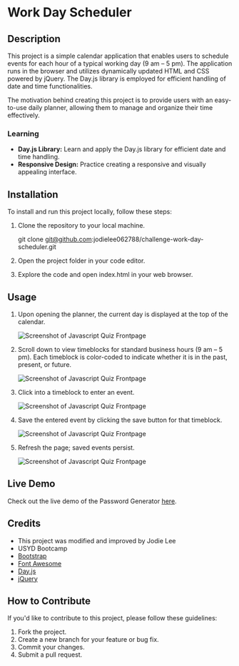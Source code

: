 # Work Day Scheduler

## Description

This project is a simple calendar application that enables users to schedule events for each hour of a typical working day (9 am – 5 pm). The application runs in the browser and utilizes dynamically updated HTML and CSS powered by jQuery. The Day.js library is employed for efficient handling of date and time functionalities.

The motivation behind creating this project is to provide users with an easy-to-use daily planner, allowing them to manage and organize their time effectively.

### Learning

- **Day.js Library:** Learn and apply the Day.js library for efficient date and time handling.
- **Responsive Design:** Practice creating a responsive and visually appealing interface.

## Installation

To install and run this project locally, follow these steps:

1. Clone the repository to your local machine.
    
    git clone git@github.com:jodielee062788/challenge-work-day-scheduler.git

2. Open the project folder in your code editor.
3. Explore the code and open index.html in your web browser.

## Usage

1. Upon opening the planner, the current day is displayed at the top of the calendar.

    ![Screenshot of Javascript Quiz Frontpage](.)

2. Scroll down to view timeblocks for standard business hours (9 am – 5 pm). Each timeblock is color-coded to indicate whether it is in the past, present, or future.

    ![Screenshot of Javascript Quiz Frontpage](./)

3. Click into a timeblock to enter an event.

    ![Screenshot of Javascript Quiz Frontpage](./)

4. Save the entered event by clicking the save button for that timeblock.

    ![Screenshot of Javascript Quiz Frontpage](./)

5. Refresh the page; saved events persist.

    ![Screenshot of Javascript Quiz Frontpage](.)

## Live Demo

Check out the live demo of the Password Generator [here](https://jodielee062788.github.io/challenge-work-day-scheduler/).

## Credits

- This project was modified and improved by Jodie Lee 
- USYD Bootcamp
- [Bootstrap](https://getbootstrap.com/)
- [Font Awesome](https://fontawesome.com/)
- [Day.js](https://day.js.org/)
- [jQuery](https://jquery.com/)

## How to Contribute

If you'd like to contribute to this project, please follow these guidelines:

1. Fork the project.
2. Create a new branch for your feature or bug fix.
3. Commit your changes.
4. Submit a pull request.